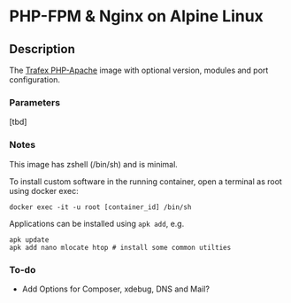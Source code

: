 # PHP-FPM & Nginx on Alpine Linux

## Description

The [Trafex PHP-Apache](https://github.com/TrafeX/docker-php-nginx/tree/master) image with optional version, modules and port configuration.

### Parameters

[tbd]

### Notes

This image has zshell (/bin/sh) and is minimal.

To install custom software in the running container, open a terminal as root using docker exec:
```
docker exec -it -u root [container_id] /bin/sh
```

Applications can be installed using `apk add`, e.g.
```
apk update
apk add nano mlocate htop # install some common utilties
```

### To-do

- Add Options for Composer, xdebug, DNS and Mail?
